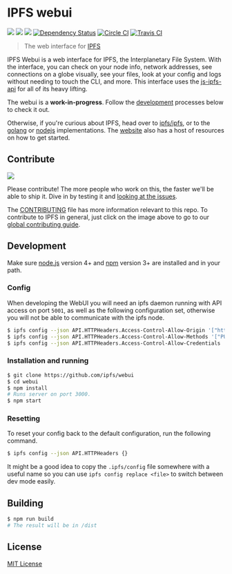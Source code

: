 # IPFS webui

[![](https://img.shields.io/badge/made%20by-Protocol%20Labs-blue.svg?style=flat-square)](http://ipn.io)
[![](https://img.shields.io/badge/project-IPFS-blue.svg?style=flat-square)](http://ipfs.io/)
[![](https://img.shields.io/badge/freenode-%23ipfs-blue.svg?style=flat-square)](http://webchat.freenode.net/?channels=%23ipfs)
[![Dependency Status](https://david-dm.org/ipfs/webui.svg?style=flat-square)](https://david-dm.org/ipfs/webui)
[![Circle CI](https://img.shields.io/circleci/project/ipfs/webui/master.svg?style=flat-square)](https://circleci.com/gh/ipfs/webui)
[![Travis CI](https://img.shields.io/travis/ipfs/webui/master.svg?style=flat-square)](https://travis-ci.org/ipfs/webui)

> The web interface for [IPFS](https://ipfs.io/)

IPFS Webui is a web interface for IPFS, the Interplanetary File System. With the interface, you can check on your node info, network addresses, see connections on a globe visually, see your files, look at your config and logs without needing to touch the CLI, and more. This interface uses the [js-ipfs-api](//github.com/ipfs/js-ipfs-api) for all of its heavy lifting.

The webui is a **work-in-progress**. Follow the [development](#development) processes below to check it out.

Otherwise, if you're curious about IPFS, head over to [ipfs/ipfs](//github.com/ipfs/ipfs), or to the [golang](//github.com/ipfs/go-ipfs) or [nodejs](//github.com/ipfs/js-ipfs) implementations. The [website](https://ipfs.io) also has a host of resources on how to get started.

## Contribute

[![](https://cdn.rawgit.com/jbenet/contribute-ipfs-gif/master/img/contribute.gif)](https://github.com/ipfs/community/blob/master/contributing.md)

Please contribute! The more people who work on this, the faster we'll be able to ship it. Dive in by testing it and [looking at the issues](https://github.com/ipfs/webui/issues).

The [CONTRIBUTING](CONTRIBUTING.md) file has more information relevant to this repo. To contribute to IPFS in general, just click on the image above to go to our [global contributing guide](https://github.com/ipfs/community/blob/master/contributing.md).

## Development

Make sure [node.js](https://nodejs.org/) version 4+ and [npm](https://docs.npmjs.com/) version 3+ are installed and in your path.

### Config

When developing the WebUI you will need an ipfs daemon running with API access on port `5001`, as well as the following configuration set, otherwise you will not be able to communicate with the ipfs node.

```bash
$ ipfs config --json API.HTTPHeaders.Access-Control-Allow-Origin '["http://localhost:3000"]'
$ ipfs config --json API.HTTPHeaders.Access-Control-Allow-Methods '["PUT", "GET", "POST"]'
$ ipfs config --json API.HTTPHeaders.Access-Control-Allow-Credentials '["true"]'
```

### Installation and running

```bash
$ git clone https://github.com/ipfs/webui
$ cd webui
$ npm install
# Runs server on port 3000.
$ npm start
```

### Resetting

To reset your config back to the default configuration, run the following command.

```sh
$ ipfs config --json API.HTTPHeaders {}
```

It might be a good idea to copy the `.ipfs/config` file somewhere with a useful name so you can use `ipfs config replace <file>` to switch between dev mode easily.

## Building

```bash
$ npm run build
# The result will be in /dist
```

## License

[MIT License](LICENSE)
